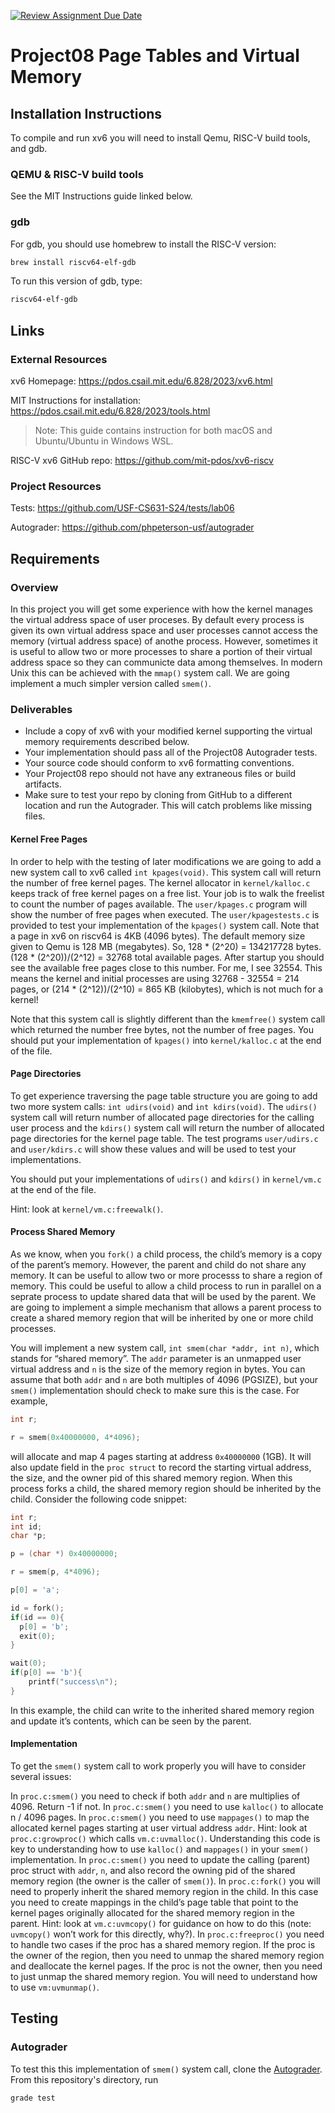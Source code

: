 [![Review Assignment Due Date](https://classroom.github.com/assets/deadline-readme-button-24ddc0f5d75046c5622901739e7c5dd533143b0c8e959d652212380cedb1ea36.svg)](https://classroom.github.com/a/JXTgUwc5)
# Project08 Page Tables and Virtual Memory

## Installation Instructions

To compile and run xv6 you will need to install Qemu, RISC-V build tools, and gdb.

### QEMU & RISC-V build tools

See the MIT Instructions guide linked below.

### gdb

For gdb, you should use homebrew to install the RISC-V version:

```bash
brew install riscv64-elf-gdb
```
To run this version of gdb, type:

```bash
riscv64-elf-gdb
```

## Links

### External Resources

xv6 Homepage: https://pdos.csail.mit.edu/6.828/2023/xv6.html

MIT Instructions for installation: https://pdos.csail.mit.edu/6.828/2023/tools.html  
> Note: This guide contains instruction for both macOS and Ubuntu/Ubuntu in Windows WSL.

RISC-V xv6 GitHub repo: https://github.com/mit-pdos/xv6-riscv

### Project Resources

Tests: https://github.com/USF-CS631-S24/tests/lab06 

Autograder: https://github.com/phpeterson-usf/autograder

## Requirements

### Overview

In this project you will get some experience with how the kernel manages the virtual address space of user proceses. By default every process is given its own virtual address space and user processes cannot access the memory (virtual address space) of anothe process. However, sometimes it is useful to allow two or more processes to share a portion of their virtual address space so they can communicte data among themselves. In modern Unix this can be achieved with the `mmap()` system call. We are going implement a much simpler version called `smem()`.

### Deliverables

* Include a copy of xv6 with your modified kernel supporting the virtual memory requirements described below.  
* Your implementation should pass all of the Project08 Autograder tests.  
* Your source code should conform to xv6 formatting conventions.  
* Your Project08 repo should not have any extraneous files or build artifacts.  
* Make sure to test your repo by cloning from GitHub to a different location and run the Autograder. This will catch problems like missing files.  

#### Kernel Free Pages

In order to help with the testing of later modifications we are going to add a new system call to xv6 called `int kpages(void)`. This system call will return the number of free kernel pages. The kernel allocator in `kernel/kalloc.c` keeps track of free kernel pages on a free list. Your job is to walk the freelist to count the number of pages available. The `user/kpages.c` program will show the number of free pages when executed. The `user/kpagestests.c` is provided to test your implementation of the `kpages()` system call. Note that a page in xv6 on riscv64 is 4KB (4096 bytes). The default memory size given to Qemu is 128 MB (megabytes). So, 128 * (2^20) = 134217728 bytes. (128 * (2^20))/(2^12) = 32768 total available pages. After startup you should see the available free pages close to this number. For me, I see 32554. This means the kernel and initial processes are using 32768 - 32554 = 214 pages, or (214 * (2^12))/(2^10) = 865 KB (kilobytes), which is not much for a kernel!

Note that this system call is slightly different than the `kmemfree()` system call which returned the number free bytes, not the number of free pages. You should put your implementation of `kpages()` into `kernel/kalloc.c` at the end of the file.

#### Page Directories

To get experience traversing the page table structure you are going to add two more system calls: `int udirs(void)` and `int kdirs(void)`. The `udirs()` system call will return number of allocated page directories for the calling user process and the `kdirs()` system call will return the number of allocated page directories for the kernel page table. The test programs `user/udirs.c` and `user/kdirs.c` will show these values and will be used to test your implementations.

You should put your implementations of `udirs()` and `kdirs()` in `kernel/vm.c` at the end of the file.

Hint: look at `kernel/vm.c:freewalk()`.

#### Process Shared Memory

As we know, when you `fork()` a child process, the child’s memory is a copy of the parent’s memory. However, the parent and child do not share any memory. It can be useful to allow two or more processs to share a region of memory. This could be useful to allow a child process to run in parallel on a seprate process to update shared data that will be used by the parent. We are going to implement a simple mechanism that allows a parent process to create a shared memory region that will be inherited by one or more child processes.

You will implement a new system call, `int smem(char *addr, int n)`, which stands for “shared memory”. The `addr` parameter is an unmapped user virtual address and `n` is the size of the memory region in bytes. You can assume that both `addr` and `n` are both multiples of 4096 (PGSIZE), but your `smem()` implementation should check to make sure this is the case. For example,

```c
int r;

r = smem(0x40000000, 4*4096);
```

will allocate and map 4 pages starting at address `0x40000000` (1GB). It will also update field in the `proc struct` to record the starting virtual address, the size, and the owner pid of this shared memory region. When this process forks a child, the shared memory region should be inherited by the child. Consider the following code snippet:

```c
int r;
int id;
char *p;

p = (char *) 0x40000000;

r = smem(p, 4*4096);

p[0] = 'a';

id = fork();
if(id == 0){
  p[0] = 'b';
  exit(0);
}

wait(0);
if(p[0] == 'b'){
    printf("success\n");
}
```

In this example, the child can write to the inherited shared memory region and update it’s contents, which can be seen by the parent.

#### Implementation

To get the `smem()` system call to work properly you will have to consider several issues:

In `proc.c:smem()` you need to check if both `addr` and `n` are multiplies of 4096. Return -1 if not.
In `proc.c:smem()` you need to use `kalloc()` to allocate n / 4096 pages.
In `proc.c:smem()` you need to use `mappages()` to map the allocated kernel pages starting at user virtual address `addr`.
Hint: look at `proc.c:growproc()` which calls `vm.c:uvmalloc()`. Understanding this code is key to understanding how to use `kalloc()` and `mappages()` in your `smem()` implementation.
In `proc.c:smem()` you need to update the calling (parent) proc struct with `addr`, `n`, and also record the owning pid of the shared memory region (the owner is the caller of `smem()`).
In `proc.c:fork()` you will need to properly inherit the shared memory region in the child. In this case you need to create mappings in the child’s page table that point to the kernel pages originally allocated for the shared memory region in the parent. Hint: look at `vm.c:uvmcopy()` for guidance on how to do this (note: `uvmcopy()` won’t work for this directly, why?).
In `proc.c:freeproc()` you need to handle two cases if the proc has a shared memory region. If the proc is the owner of the region, then you need to unmap the shared memory region and deallocate the kernel pages. If the proc is not the owner, then you need to just unmap the shared memory region. You will need to understand how to use `vm:uvmunmap()`.

## Testing

### Autograder

To test this this implementation of `smem()` system call, clone the [Autograder](https://github.com/phpeterson-usf/autograder). From this repository's directory, run

```bash
grade test
```
